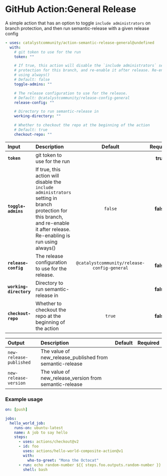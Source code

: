 <!-- start title -->

# GitHub Action:General Release

<!-- end title -->
<!-- start description -->

A simple action that has an option to toggle `include administrators` on branch protection, and then run semantic-release with a given release config

<!-- end description -->
<!-- start contents -->
<!-- end contents -->
<!-- start usage -->

```yaml
- uses: catalystcommunity/action-semantic-release-general@undefined
  with:
    # git token to use for the run
    token: ""

    # If true, this action will disable the `include administrators` setting in branch
    # protection for this branch, and re-enable it after release. Re-enabling is run
    # using always()
    # Default: false
    toggle-admins: ""

    # The release configuration to use for the release.
    # Default: @catalystcommunity/release-config-general
    release-config: ""

    # Directory to run semantic-release in
    working-directory: ""

    # Whether to checkout the repo at the beginning of the action
    # Default: true
    checkout-repo: ""
```

<!-- end usage -->
<!-- start inputs -->

| **Input**               | **Description**                                                                                                                                                                |               **Default**               | **Required** |
| :---------------------- | :----------------------------------------------------------------------------------------------------------------------------------------------------------------------------- | :-------------------------------------: | :----------: |
| **`token`**             | git token to use for the run                                                                                                                                                   |                                         |   **true**   |
| **`toggle-admins`**     | If true, this action will disable the `include administrators` setting in branch protection for this branch, and re-enable it after release. Re-enabling is run using always() |                 `false`                 |  **false**   |
| **`release-config`**    | The release configuration to use for the release.                                                                                                                              | `@catalystcommunity/release-config-general` |  **false**   |
| **`working-directory`** | Directory to run semantic-release in                                                                                                                                           |                                         |  **false**   |
| **`checkout-repo`**     | Whether to checkout the repo at the beginning of the action                                                                                                                    |                 `true`                  |  **false**   |

<!-- end inputs -->
<!-- start outputs -->

| **Output**              | **Description**                                          | **Default** | **Required** |
| :---------------------- | :------------------------------------------------------- | ----------- | ------------ |
| `new-release-published` | The value of new_release_published from semantic-release |             |              |
| `new-release-version`   | The value of new_release_version from semantic-release   |             |              |

<!-- end outputs -->
<!-- start examples -->

### Example usage

```yaml
on: [push]

jobs:
  hello_world_job:
    runs-on: ubuntu-latest
    name: A job to say hello
    steps:
      - uses: actions/checkout@v2
      - id: foo
        uses: actions/hello-world-composite-action@v1
        with:
          who-to-greet: "Mona the Octocat"
      - run: echo random-number ${{ steps.foo.outputs.random-number }}
        shell: bash
```

<!-- end examples -->
<!-- start [.github/ghdocs/examples/] -->
<!-- end [.github/ghdocs/examples/] -->
